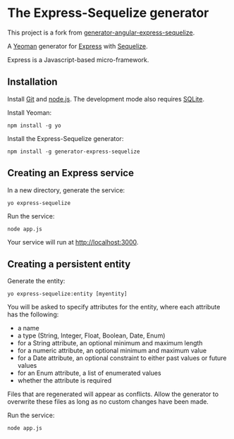 # The Express-Sequelize generator

This project is a fork from [generator-angular-express-sequelize](https://github.com/rayokota/generator-angular-express-sequelize).

A [Yeoman](http://yeoman.io) generator for [Express](http://expressjs.com) with [Sequelize](http://sequelizejs.com).

Express is a Javascript-based micro-framework.

## Installation

Install [Git](http://git-scm.com) and [node.js](http://nodejs.org).  The development mode also requires [SQLite](http://www.sqlite.org).

Install Yeoman:

    npm install -g yo

Install the Express-Sequelize generator:

    npm install -g generator-express-sequelize

## Creating an Express service

In a new directory, generate the service:

    yo express-sequelize

Run the service:

    node app.js

Your service will run at [http://localhost:3000](http://localhost:3000).


## Creating a persistent entity

Generate the entity:

    yo express-sequelize:entity [myentity]

You will be asked to specify attributes for the entity, where each attribute has the following:

- a name
- a type (String, Integer, Float, Boolean, Date, Enum)
- for a String attribute, an optional minimum and maximum length
- for a numeric attribute, an optional minimum and maximum value
- for a Date attribute, an optional constraint to either past values or future values
- for an Enum attribute, a list of enumerated values
- whether the attribute is required

Files that are regenerated will appear as conflicts.  Allow the generator to overwrite these files as long as no custom changes have been made.

Run the service:

    node app.js